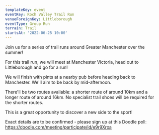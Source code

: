 ```yaml
---
templateKey: event
eventKey: Roch Valley Trail Run
venueForeignKey: Littleborough
eventType: Group Run
terrain: Trail
startsAt: '2022-06-25 10:00'
---
```

Join us for a series of trail runs around Greater Manchester over the summer!

For this trail run, we will meet at Manchester Victoria, head out to Littleborough and go for a run!

We will finish with pints at a nearby pub before heading back to Manchester. We'll aim to be back by mid-afternoon.

There'll be two routes available: a shorter route of around 10km and a longer route of around 16km. No specialist trail shoes will be required for the shorter routes.

This is a great opportunity to discover a new side to the sport!

Exact details are to be confirmed - please sign up at this Doodle poll: https://doodle.com/meeting/participate/id/e9r9Xrxa
